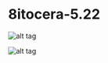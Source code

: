 # 8itocera-5.22

![alt tag](https://nsa40.casimages.com/img/2019/04/19//190419015635741538.png)

![alt tag](https://nsa40.casimages.com/img/2019/04/19//190419015702719772.png) 
